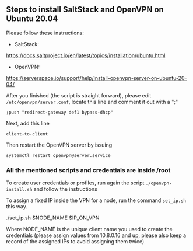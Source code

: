 ## Steps to install SaltStack and OpenVPN on Ubuntu 20.04

Please follow these instructions:

* SaltStack: 

https://docs.saltproject.io/en/latest/topics/installation/ubuntu.html

* OpenVPN: 

https://serverspace.io/support/help/install-openvpn-server-on-ubuntu-20-04/

After you finished (the script is straight forward), please edit `/etc/openvpn/server.conf`, locate this line and comment it out with a ";"

`;push "redirect-gateway def1 bypass-dhcp"`

Next, add this line

`client-to-client`

Then restart the OpenVPN server by issuing

`systemctl restart openvpn@server.service`

### All the mentioned scripts and credentials are inside /root

To create user credentials or profiles, run again the script `./openvpn-install.sh` and follow the instructions

To assign a fixed IP inside the VPN for a node, run the command `set_ip.sh` this way.

./set_ip.sh $NODE_NAME $IP_ON_VPN

Where NODE_NAME is the unique client name you used to create the credentials (please assign values from 10.8.0.16 and up, please also keep a record of the assigned IPs to avoid assigning them twice)

